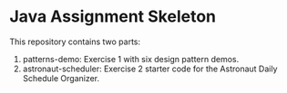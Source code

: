 # Java Assignment Skeleton

This repository contains two parts:
1. patterns-demo: Exercise 1 with six design pattern demos.
2. astronaut-scheduler: Exercise 2 starter code for the Astronaut Daily Schedule Organizer.
